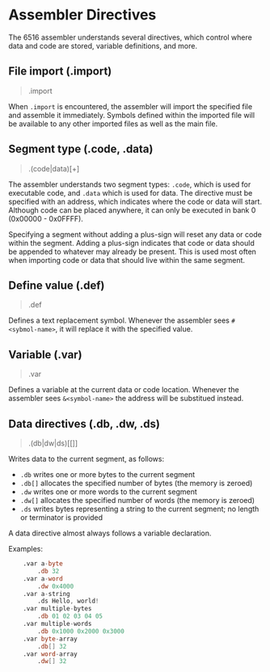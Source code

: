 # Assembler Directives

The 6516 assembler understands several directives, which control where data and code are stored, variable definitions, and more.

## File import (.import)

> .import <file>

When `.import` is encountered, the assembler will import the specified file and assemble it immediately. Symbols defined within the imported file will be available to any other imported files as well as the main file.

## Segment type (.code, .data)

> .(code|data)[+] <starting-address>

The assembler understands two segment types: `.code`, which is used for executable code, and `.data` which is used for data. The directive must be specified with an address, which indicates where the code or data will start. Although code can be placed anywhere, it can only be executed in bank 0 (0x00000 - 0x0FFFF).

Specifying a segment without adding a plus-sign will reset any data or code within the segment. Adding a plus-sign indicates that code or data should be appended to whatever may already be present. This is used most often when importing code or data that should live within the same segment.

## Define value (.def)

> .def <symbol-name> <symbol-value>

Defines a text replacement symbol. Whenever the assembler sees `#<sybmol-name>`, it will replace it with the specified value.

## Variable (.var)

> .var <variable-name>

Defines a variable at the current data or code location. Whenever the assembler sees `&<symbol-name>` the address will be substitued instead.

## Data directives (.db, .dw, .ds)

> .(db|dw|ds)[[]] <data>

Writes data to the current segment, as follows:

* `.db` writes one or more bytes to the current segment
* `.db[]` allocates the specified number of bytes (the memory is zeroed)
* `.dw` writes one or more words to the current segment
* `.dw[]` allocates the specified number of words (the memory is zeroed)
* `.ds` writes bytes representing a string to the current segment; no length or terminator is provided

A data directive almost always follows a variable declaration.

Examples:

```asm
    .var a-byte
        .db 32
    .var a-word
        .dw 0x4000
    .var a-string
        .ds Hello, world!
    .var multiple-bytes
        .db 01 02 03 04 05
    .var multiple-words
        .db 0x1000 0x2000 0x3000
    .var byte-array
        .db[] 32
    .var word-array
        .dw[] 32
```
